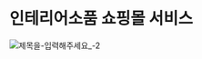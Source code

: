 # 인테리어소품 쇼핑몰 서비스

![제목을-입력해주세요_-2](https://github.com/M2DM-project/.github/assets/94455716/0e3dfd18-06be-482e-ad77-2bf940f6aa85)

